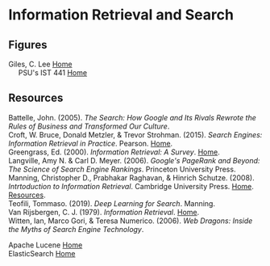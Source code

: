 # Information Retrieval and Search



## Figures

Giles, C. Lee [Home](http://clgiles.ist.psu.edu)<br>
&nbsp;&nbsp;&nbsp;&nbsp;
PSU's IST 441 [Home](http://clgiles.ist.psu.edu/IST441/)<br>

## Resources

Battelle, John. (2005). _The Search: How Google and Its Rivals Rewrote the Rules of Business and Transformed Our Culture_.<br>
Croft, W. Bruce, Donald Metzler, & Trevor Strohman. (2015). _Search Engines: Information Retrieval in Practice_. Pearson. [Home](http://ciir.cs.umass.edu/downloads/SEIRiP.pdf).<br>
Greengrass, Ed. (2000). _Information Retrieval: A Survey_. [Home](https://www.csee.umbc.edu/csee/research/cadip/readings/IR.report.120600.book.pdf).<br>
Langville, Amy N. & Carl D. Meyer. (2006). _Google's PageRank and Beyond: The Science of Search Engine Rankings_. Princeton University Press.<br>
Manning, Christopher D., Prabhakar Raghavan, & Hinrich Schutze. (2008). _Intrtoduction to Information Retrieval_. Cambridge University Press. [Home](https://nlp.stanford.edu/IR-book/information-retrieval-book.html). [Resources](https://nlp.stanford.edu/IR-book/information-retrieval.html).<br>
Teofili, Tommaso. (2019). _Deep Learning for Search_. Manning.<br>
Van Rijsbergen, C. J. (1979). _Information Retrieval_. [Home](http://www.dcs.gla.ac.uk/Keith/Preface.html).<br>
Witten, Ian, Marco Gori, & Teresa Numerico. (2006). _Web Dragons: Inside the Myths of Search Engine Technology_.<br>

Apache Lucene [Home](https://lucene.apache.org)<br>
ElasticSearch [Home](https://www.elastic.co/elasticsearch/)<br>
